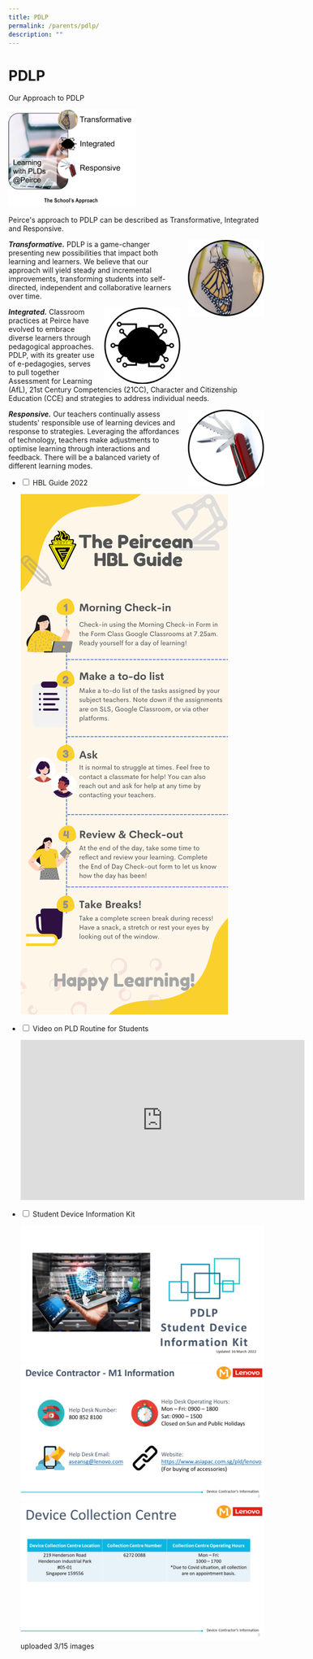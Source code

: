 ```yaml
---
title: PDLP
permalink: /parents/pdlp/
description: ""
---
```

# **PDLP**

Our Approach to PDLP

<img src="/images/Approach-to-PDLP-300x228.png" 
     style="width:50%">
		 
		 
Peirce's approach to PDLP can be described as Transformative, Integrated and Responsive.


<img src="/images/transformative-150x150.png" style="width:150px;height:150px;margin-left:15px;" align = "right">

**_Transformative._** PDLP is a game-changer presenting new possibilities that impact both learning and learners. We believe that our approach will yield steady and incremental improvements, transforming students into self-directed, independent and collaborative learners over time.

<img src="/images/integrated-150x150.png" style="width:150px;height:150px;margin-left:15px;" align = "right">

**_Integrated._** Classroom practices at Peirce have evolved to embrace diverse learners through pedagogical approaches. PDLP, with its greater use of e-pedagogies, serves to pull together Assessment for Learning (AfL), 21st Century Competencies (21CC), Character and Citizenship Education (CCE) and strategies to address individual needs.

<img src="/images/responsive-150x150.png" style="width:150px;height:150px;margin-left:15px;" align = "right">

**_Responsive._** Our teachers continually assess students' responsible use of learning devices and response to strategies. Leveraging the affordances of technology, teachers make adjustments to optimise learning through interactions and feedback. There will be a balanced variety of different learning modes.

<ul class="jekyllcodex_accordion">
  <li>
    <input type="checkbox" id="accordion1">
    <label for="accordion1">HBL Guide 2022</label>
    <div>
      <p><img src="/images/PSS-HBL-Guide-2022.png"></p>
    </div>
	</li>
	 <li>
    <input type="checkbox" id="accordion2">
    <label for="accordion2">Video on PLD Routine for Students</label>
    <div>
      <p><iframe width="560" height="315" src="https://www.youtube.com/embed/njmdDDa7apM" title="YouTube video player" frameborder="0" allow="accelerometer; autoplay; clipboard-write; encrypted-media; gyroscope; picture-in-picture" allowfullscreen></iframe></p>
    </div>
	</li>
	 <li>
    <input type="checkbox" id="accordion3">
    <label for="accordion3">Student Device Information Kit</label>
    <div>
      <p><img src="/images/Slide1a.jpg"><br><img src="/images/Slide2a.jpg"><br><img src="/images/Slide3.jpg">uploaded 3/15 images</p>
    </div>
	</li>
